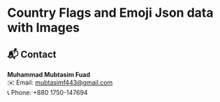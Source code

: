 # Country Flags and Emoji Json data with Images

## 📬 Contact

**Muhammad Mubtasim Fuad**  
✉️ Email: [mubtasimf443@gmail.com](mailto:mubtasimf443@gmail.com)  
📞 Phone: +880 1750-147694

